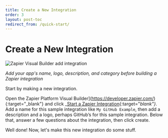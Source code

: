 ```yaml
---
title: Create a New Integration
order: 3
layout: post-toc
redirect_from: /quick-start/
---
```


# Create a New Integration

![Zapier Visual Builder add integration](https://cdn.zappy.app/da18495e7c6c61c648944a94ce34bb7a.png)

_Add your app's name, logo, description, and category before building a Zapier integration_

Start by making a new integration.

Open the Zapier Platform Visual Builder](https://developer.zapier.com/){:target="_blank"} and click _[Start a Zapier Integration](https://developer.zapier.com/app/new){:target="_blank"}_. Add a name for this sample integration like `My GitHub Example`, then add a description and a logo, perhaps GitHub’s for this sample integration. Below that, answer a few questions about the integration, then click create.

Well done! Now, let's make this new integration do some stuff.
